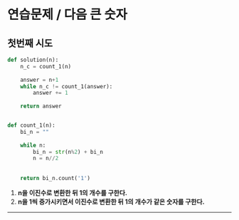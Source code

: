 # 연습문제 / 다음 큰 숫자

## 첫번째 시도

```python
def solution(n):
    n_c = count_1(n)
    
    answer = n+1
    while n_c != count_1(answer):
        answer += 1
    
    return answer


def count_1(n):
    bi_n = ""
        
    while n:
        bi_n = str(n%2) + bi_n
        n = n//2
        
    
    return bi_n.count('1')
```

1. __n을 이진수로 변환한 뒤 1의 개수를 구한다.__
2.  __n을 1씩 증가시키면서 이진수로 변환한 뒤 1의 개수가 같은 숫자를 구한다.__









---

